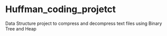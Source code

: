 # Huffman_coding_projetct
Data Structure project to compress and decompress text files using Binary Tree and Heap
